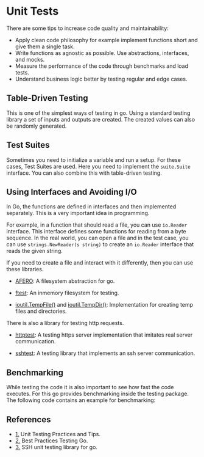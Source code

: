 # Unit Tests

There are some tips to increase code quality and maintainability:

- Apply clean code philosophy for example implement functions short and give them a single task.
- Write functions as agnostic as possible. Use abstractions, interfaces, and mocks.
- Measure the performance of the code through benchmarks and load tests.
- Understand business logic better by testing regular and edge cases.

## Table-Driven Testing
This is one of the simplest ways of testing in go. Using a standard testing library a set of inputs and outputs are created. The created values can also be randomly generated.

## Test Suites 
Sometimes you need to initialize a variable and run a setup. For these cases, Test Suites are used. Here you need to implement the `suite.Suite` interface. You can also combine this with table-driven testing.

## Using Interfaces and Avoiding I/O
In Go, the functions are defined in interfaces and then implemented separately. This is a very important idea in programming.

For example, in a function that should read a file, you can use `io.Reader` interface. This interface defines some functions for reading from a byte sequence. In the real world, you can open a file and in the test case, you can use `strings.NewReader(s string)` to create an `io.Reader` interface that reads the given string.

If you need to create a file and interact with it differently, then you can use these libraries.
- [AFERO](https://github.com/spf13/afero): A filesystem abstraction for go.

- [ftest](https://godocs.io/testing/fstest): An inmemory filesystem for testing.

- [ioutil.TempFile()](https://pkg.go.dev/io/ioutil#TempFile) and [ioutil.TempDir()](https://pkg.go.dev/io/ioutil#TempDir): Implementation for creating temp files and directories.

There is also a library for testing http requests.

- [httptest](https://pkg.go.dev/net/http/httptest): A testing https server implementation that imitates real server communication.

- [sshtest](https://github.com/folbricht/sshtest): A testing library that implements an ssh server communication.

<!-- ## How to test with Kubernetes Clientset -->

## Benchmarking
While testing the code it is also important to see how fast the code executes. For this go provides benchmarking inside the testing package. The following code contains an example for benchmarking:

## References
- [1.](https://reshefsharvit.medium.com/5-tips-for-better-unit-testing-in-golang-b25f9e79885a) Unit Testing Practices and Tips.
- [2.](https://fossa.com/blog/golang-best-practices-testing-go) Best Practices Testing Go. 
- [3.](https://stackoverflow.com/questions/49418982/unit-testing-an-ssh-client-in-go) SSH unit testing library for go.